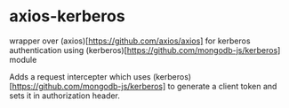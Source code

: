 # axios-kerberos
wrapper over (axios)[https://github.com/axios/axios] for kerberos authentication using (kerberos)[https://github.com/mongodb-js/kerberos] module

Adds a request intercepter which uses (kerberos)[https://github.com/mongodb-js/kerberos] to generate a client token and sets it in authorization header.

